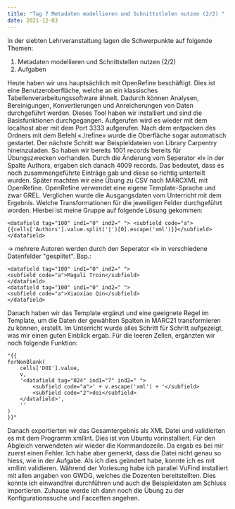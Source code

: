 ```yaml
---
title: "Tag 7 Metadaten modellieren und Schnittstlelen nutzen (2/2) "
date: 2021-12-03
---
```


In der siebten Lehrveranstaltung lagen die Schwerpunkte auf folgende Themen:

1.	Metadaten modellieren und Schnittstellen nutzen (2/2)
2.	Aufgaben

Heute haben wir uns hauptsächlich mit OpenRefine beschäftigt. Dies ist eine Benutzeroberfläche, welche an ein klassisches Tabellenverarbeitungssoftware ähnelt. Dadurch können Analysen, Bereinigungen, Konvertierungen und Anreicherungen von Daten durchgeführt werden. Dieses Tool haben wir installiert und sind die Basisfunktionen durchgegangen. Aufgerufen wird es wieder mit dem localhost aber mit dem Port 3333 aufgerufen. Nach dem entpacken des Ordners mit dem Befehl «./refine» wurde die Oberfläche sogar automatisch gestartet. Der nächste Schritt war Beispieldateien von Library Carpentry hineinzuladen. So haben wir bereits 1001 records bereits für Übungszwecken vorhanden. Durch die Änderung vom Seperator «l» in der Spalte Authors, ergaben sich danach 4009 records. Das bedeutet, dass es noch zusammengeführte Einträge gab und diese so richtig unterteilt wurden. 
Später machten wir eine Übung zu CSV nach MARCXML mit OpenRefine. OpenRefine verwendet eine eigene Template-Sprache und zwar GREL. 
Verglichen wurde die Ausgangsdaten vom Unterricht mit dem Ergebnis. Welche Transformationen für die jeweiligen Felder durchgeführt worden. Hierbei ist meine Gruppe auf folgende Lösung gekommen: 
```` 
<datafield tag="100" ind1="0" ind2=" "> <subfield code="a">{{cells['Authors'].value.split('|')[0].escape('xml')}}</subfield></datafield> 
```` 
-> mehrere Autoren werden durch den Seperator «l» in verschiedene Datenfelder "gesplitet".
Bsp.:
```` 
<datafield tag="100" ind1="0" ind2=" ">
<subfield code="a">Magali Troin</subfield>
</datafield>
<datafield tag="100" ind1="0" ind2=" ">
<subfield code="a">Xiaoxiao Qin</subfield>
</datafield>
```` 

Danach haben wir das Template ergänzt und eine geeignete Regel im Template, um die Daten der gewählten Spalten in MARC21 transformieren zu können, erstellt. Im Unterricht wurde alles Schritt für Schritt aufgezeigt, was mir einen guten Einblick ergab. Für die leeren Zellen, ergänzten wir noch folgende Funktion:
```` 
"{{
forNonBlank(
    cells['DOI'].value,
    v,
    '<datafield tag="024" ind1="7" ind2=" ">
        <subfield code="a">' + v.escape('xml') + '</subfield>
        <subfield code="2">doi</subfield>
    </datafield>',
    ''
)
}}"
```` 

Danach exportierten wir das Gesamtergebnis als XML Datei und validierten es mit dem Programm xmllint. Dies ist von Ubuntu vorinstalliert. Für den Abgleich verwendeten wir wieder die Kommandozeile. Da ergab es bei mir zuerst einen Fehler. Ich habe aber gemerkt, dass die Datei nicht genau so hiess, wie in der Aufgabe. Als ich dies geändert habe, konnte ich es mit xmllint validieren. 
Während der Vorlesung habe ich parallel VuFind installiert mit allen angaben von GWDG, welches die Dozenten bereitstellten. Dies konnte ich einwandfrei durchführen und auch die Beispieldaten am Schluss importieren. Zuhause werde ich dann noch die Übung zu der Konfigurationssuche und Faccetten angehen.
